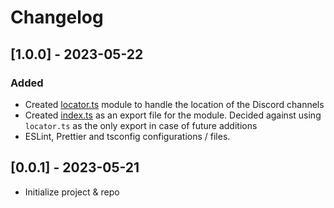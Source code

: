 # Changelog

## [1.0.0] - 2023-05-22

### Added

- Created [locator.ts](./src/locator.ts) module to handle the location of the Discord channels
- Created [index.ts](./src/index.ts) as an export file for the module. Decided against using `locator.ts` as the only export in case of future additions
- ESLint, Prettier and tsconfig configurations / files.

## [0.0.1] - 2023-05-21

- Initialize project & repo

<!-- Versions -->